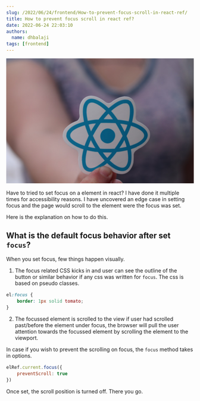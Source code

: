 ```yaml
---
slug: /2022/06/24/frontend/How-to-prevent-focus-scroll-in-react-ref/
title: How to prevent focus scroll in react ref?
date: 2022-06-24 22:03:10
authors:
  name: dhbalaji
tags: [frontend]
---
```


![react logo](./react-ref.jpg)

Have to tried to set focus on a element in react? I have done it multiple times for accessibility reasons. I have uncovered an edge case in setting focus and the page would scroll to the element were the focus was set. 

Here is the explanation on how to do this.

## What is the default focus behavior after set `focus`?

When you set focus, few things happen visually.

1. The focus related CSS kicks in and user can see the outline of the button or similar behavior if any css was written for `focus`. The css is based on pseudo classes.

```css
el:focus {
    border: 1px solid tomato;
}
```

2. The focussed element is scrolled to the view if user had scrolled past/before the element under focus, the browser will pull the user attention towards the focussed element by scrolling the element to the viewport.

In case if you wish to prevent the scrolling on focus, the `focus` method takes in options. 

```javascript
elRef.current.focus({
    preventScroll: true
})
```

Once set, the scroll position is turned off. There you go.
